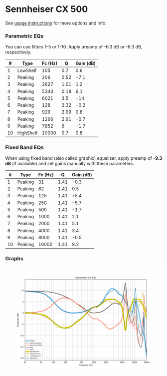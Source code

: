 # Sennheiser CX 500
See [usage instructions](https://github.com/jaakkopasanen/AutoEq#usage) for more options and info.

### Parametric EQs
You can use filters 1-5 or 1-10. Apply preamp of -6.3 dB or -6.3 dB, respectively.

|   # | Type      |   Fc (Hz) |    Q |   Gain (dB) |
|-----|-----------|-----------|------|-------------|
|   1 | LowShelf  |       105 | 0.7  |         0.6 |
|   2 | Peaking   |       206 | 0.52 |        -7.1 |
|   3 | Peaking   |      2627 | 1.01 |         1.2 |
|   4 | Peaking   |      5343 | 0.18 |         6.1 |
|   5 | Peaking   |      6021 | 3.5  |       -14   |
|   6 | Peaking   |       128 | 2.32 |        -0.2 |
|   7 | Peaking   |       929 | 2.99 |         0.8 |
|   8 | Peaking   |      1266 | 2.91 |        -0.7 |
|   9 | Peaking   |      7852 | 6    |        -1.7 |
|  10 | HighShelf |     10000 | 0.7  |         0.8 |

### Fixed Band EQs
When using fixed band (also called graphic) equalizer, apply preamp of **-9.3 dB** (if available) and set gains manually with these parameters.

|   # | Type    |   Fc (Hz) |    Q |   Gain (dB) |
|-----|---------|-----------|------|-------------|
|   1 | Peaking |        31 | 1.41 |        -0.3 |
|   2 | Peaking |        62 | 1.41 |         0.5 |
|   3 | Peaking |       125 | 1.41 |        -5.4 |
|   4 | Peaking |       250 | 1.41 |        -5.7 |
|   5 | Peaking |       500 | 1.41 |        -1.7 |
|   6 | Peaking |      1000 | 1.41 |         2.1 |
|   7 | Peaking |      2000 | 1.41 |         5.1 |
|   8 | Peaking |      4000 | 1.41 |         3.4 |
|   9 | Peaking |      8000 | 1.41 |        -0.5 |
|  10 | Peaking |     16000 | 1.41 |         9.2 |

### Graphs
![](./Sennheiser%20CX%20500.png)
